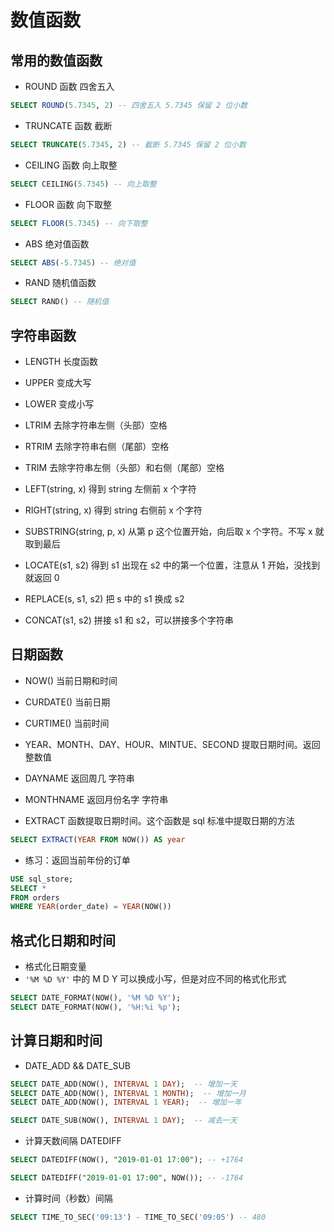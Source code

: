 # 数值函数

## 常用的数值函数

- ROUND 函数  四舍五入

```sql
SELECT ROUND(5.7345, 2) -- 四舍五入 5.7345 保留 2 位小数
```

- TRUNCATE 函数  截断
```sql
SELECT TRUNCATE(5.7345, 2) -- 截断 5.7345 保留 2 位小数
```

- CEILING 函数 向上取整
```sql
SELECT CEILING(5.7345) -- 向上取整
```

- FLOOR 函数 向下取整
```sql
SELECT FLOOR(5.7345) -- 向下取整
```

- ABS 绝对值函数
```sql
SELECT ABS(-5.7345) -- 绝对值
```

- RAND 随机值函数
```sql
SELECT RAND() -- 随机值
```

## 字符串函数

- LENGTH 长度函数

- UPPER 变成大写
- LOWER 变成小写

- LTRIM 去除字符串左侧（头部）空格

- RTRIM 去除字符串右侧（尾部）空格

- TRIM 去除字符串左侧（头部）和右侧（尾部）空格

- LEFT(string, x) 得到 string 左侧前 x 个字符
- RIGHT(string, x) 得到 string 右侧前 x 个字符

- SUBSTRING(string, p, x) 从第 p 这个位置开始，向后取 x 个字符。不写 x 就取到最后

- LOCATE(s1, s2) 得到 s1 出现在 s2 中的第一个位置，注意从 1 开始，没找到就返回 0

- REPLACE(s, s1, s2) 把 s 中的 s1 换成 s2

- CONCAT(s1, s2) 拼接 s1 和 s2，可以拼接多个字符串

## 日期函数

- NOW() 当前日期和时间

- CURDATE() 当前日期
- CURTIME() 当前时间

- YEAR、MONTH、DAY、HOUR、MINTUE、SECOND 提取日期时间。返回整数值

- DAYNAME 返回周几 字符串
- MONTHNAME 返回月份名字 字符串

- EXTRACT 函数提取日期时间。这个函数是 sql 标准中提取日期的方法

```sql
SELECT EXTRACT(YEAR FROM NOW()) AS year
```

- 练习：返回当前年份的订单

```sql
USE sql_store;
SELECT *
FROM orders 
WHERE YEAR(order_date) = YEAR(NOW())
```

## 格式化日期和时间

- 格式化日期变量
- `'%M %D %Y'` 中的 M D Y 可以换成小写，但是对应不同的格式化形式

```sql
SELECT DATE_FORMAT(NOW(), '%M %D %Y');
SELECT DATE_FORMAT(NOW(), '%H:%i %p');
```

## 计算日期和时间

- DATE_ADD && DATE_SUB

```sql
SELECT DATE_ADD(NOW(), INTERVAL 1 DAY);  -- 增加一天
SELECT DATE_ADD(NOW(), INTERVAL 1 MONTH);  -- 增加一月
SELECT DATE_ADD(NOW(), INTERVAL 1 YEAR);  -- 增加一年

SELECT DATE_SUB(NOW(), INTERVAL 1 DAY);  -- 减去一天
```

- 计算天数间隔 DATEDIFF

```sql
SELECT DATEDIFF(NOW(), "2019-01-01 17:00"); -- +1764

SELECT DATEDIFF("2019-01-01 17:00", NOW()); -- -1764
```

- 计算时间（秒数）间隔 

```sql
SELECT TIME_TO_SEC('09:13') - TIME_TO_SEC('09:05') -- 480
```






